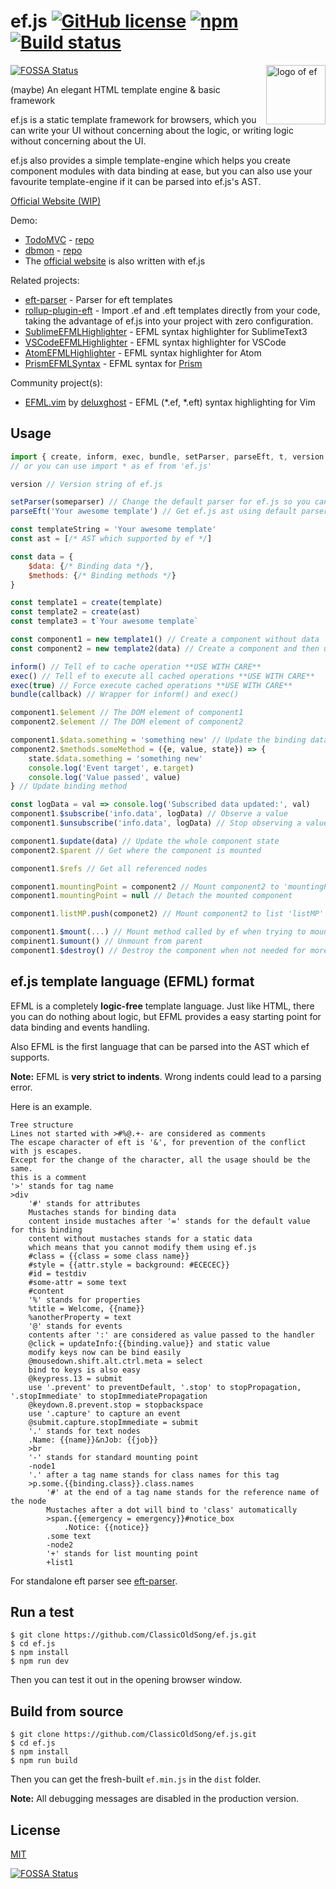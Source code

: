 # ef.js [![GitHub license](https://img.shields.io/badge/license-MIT-blue.svg?style=flat-square)](https://raw.githubusercontent.com/ClassicOldSong/ef.js/master/LICENSE) [![npm](https://img.shields.io/npm/dt/ef.js.svg?style=flat-square)](https://www.npmjs.com/package/ef.js) [![Build status](https://img.shields.io/travis/ClassicOldSong/ef.js.svg?style=flat-square)](https://travis-ci.org/ClassicOldSong/ef.js)
[![FOSSA Status](https://app.fossa.io/api/projects/git%2Bhttps%3A%2F%2Fgithub.com%2FTheNeuronProject%2Fef.js.svg?type=shield)](https://app.fossa.io/projects/git%2Bhttps%3A%2F%2Fgithub.com%2FTheNeuronProject%2Fef.js?ref=badge_shield)
<img align="right" width="95" height="95" title="logo of ef" src="https://cloud.githubusercontent.com/assets/10512422/25222027/d07b4792-25e9-11e7-9ba7-32925061c4df.png">

(maybe) An elegant HTML template engine & basic framework

ef.js is a static template framework for browsers, which you can write your UI without concerning about the logic, or writing logic without concerning about the UI.

ef.js also provides a simple template-engine which helps you create component modules with data binding at ease, but you can also use your favourite template-engine if it can be parsed into ef.js's AST.

[Official Website (WIP)](https://ef.js.org)

Demo:
+ [TodoMVC](https://classicoldsong.github.io/todomvc-efjs/) - [repo](https://github.com/ClassicOldSong/todomvc-efjs)
+ [dbmon](https://classicoldsong.github.io/js-repaint-perfs/ef/opt.html) - [repo](https://github.com/ClassicOldSong/js-repaint-perfs)
+ The [official website](https://github.com/ClassicOldSong/ef.js.org) is also written with ef.js

Related projects:
+ [eft-parser](https://github.com/ClassicOldSong/eft-parser) - Parser for eft templates
+ [rollup-plugin-eft](https://github.com/ClassicOldSong/rollup-plugin-eft) - Import .ef and .eft templates directly from your code, taking the advantage of ef.js into your project with zero configuration.
+ [SublimeEFMLHighlighter](https://github.com/ClassicOldSong/SublimeEFMLHighlighter) - EFML syntax highlighter for SublimeText3
+ [VSCodeEFMLHighlighter](https://marketplace.visualstudio.com/items?itemName=ClassicOldSong.efml) - EFML syntax highlighter for VSCode
+ [AtomEFMLHighlighter](https://atom.io/packages/efml) - EFML syntax highlighter for Atom
+ [PrismEFMLSyntax](https://github.com/ClassicOldSong/PrismEFMLSyntax) - EFML syntax for [Prism](http://prismjs.com/)

Community project(s):
+ [EFML.vim](https://github.com/deluxghost/EFML.vim) by [deluxghost](https://github.com/deluxghost) - EFML (*.ef, *.eft) syntax highlighting for Vim

## Usage
``` javascript
import { create, inform, exec, bundle, setParser, parseEft, t, version } from 'ef.js'
// or you can use import * as ef from 'ef.js'

version // Version string of ef.js

setParser(someparser) // Change the default parser for ef.js so you can use a different type of template
parseEft('Your awesome template') // Get ef.js ast using default parser

const templateString = 'Your awesome template'
const ast = [/* AST which supported by ef */]

const data = {
	$data: {/* Binding data */},
	$methods: {/* Binding methods */}
}

const template1 = create(template)
const template2 = create(ast)
const template3 = t`Your awesome template`

const component1 = new template1() // Create a component without data
const component2 = new template2(data) // Create a component and then updates it's data

inform() // Tell ef to cache operation **USE WITH CARE**
exec() // Tell ef to execute all cached operations **USE WITH CARE**
exec(true) // Force execute cached operations **USE WITH CARE**
bundle(callback) // Wrapper for inform() and exec()

component1.$element // The DOM element of component1
component2.$element // The DOM element of component2

component1.$data.something = 'something new' // Update the binding data 'something'
component2.$methods.someMethod = ({e, value, state}) => {
	state.$data.something = 'something new'
	console.log('Event target', e.target)
	console.log('Value passed', value)
} // Update binding method

const logData = val => console.log('Subscribed data updated:', val)
component1.$subscribe('info.data', logData) // Observe a value
component1.$unsubscribe('info.data', logData) // Stop observing a value

component1.$update(data) // Update the whole component state
component2.$parent // Get where the component is mounted

component1.$refs // Get all referenced nodes

component1.mountingPoint = component2 // Mount component2 to 'mountingPoint' on component1
component1.mountingPoint = null // Detach the mounted component

component1.listMP.push(componet2) // Mount component2 to list 'listMP' mounting point on component1

component1.$mount(...) // Mount method called by ef when trying to mount
compinent1.$umount() // Unmount from parent
component1.$destroy() // Destroy the component when not needed for more memory

```

## ef.js template language (EFML) format
EFML is a completely **logic-free** template language. Just like HTML, there you can do nothing about logic, but EFML provides a easy starting point for data binding and events handling.

Also EFML is the first language that can be parsed into the AST which ef supports.

**Note:** EFML is **very strict to indents**. Wrong indents could lead to a parsing error.

Here is an example.

```
Tree structure
Lines not started with >#%@.+- are considered as comments
The escape character of eft is '&', for prevention of the conflict with js escapes.
Except for the change of the character, all the usage should be the same.
this is a comment
'>' stands for tag name
>div
	'#' stands for attributes
	Mustaches stands for binding data
	content inside mustaches after '=' stands for the default value for this binding
	content without mustaches stands for a static data
	which means that you cannot modify them using ef.js
	#class = {{class = some class name}}
	#style = {{attr.style = background: #ECECEC}}
	#id = testdiv
	#some-attr = some text
	#content
	'%' stands for properties
	%title = Welcome, {{name}}
	%anotherProperty = text
	'@' stands for events
	contents after ':' are considered as value passed to the handler
	@click = updateInfo:{{binding.value}} and static value
	modify keys now can be bind easily
	@mousedown.shift.alt.ctrl.meta = select
	bind to keys is also easy
	@keypress.13 = submit
	use '.prevent' to preventDefault, '.stop' to stopPropagation, '.stopImmediate' to stopImmediatePropagation
	@keydown.8.prevent.stop = stopbackspace
	use '.capture' to capture an event
	@submit.capture.stopImmediate = submit
	'.' stands for text nodes
	.Name: {{name}}&nJob: {{job}}
	>br
	'-' stands for standard mounting point
	-node1
	'.' after a tag name stands for class names for this tag
	>p.some.{{binding.class}}.class.names
		'#' at the end of a tag name stands for the reference name of the node
		Mustaches after a dot will bind to 'class' automatically
		>span.{{emergency = emergency}}#notice_box
			.Notice: {{notice}}
		.some text
		-node2
		'+' stands for list mounting point
		+list1
```

For standalone eft parser see [eft-parser](https://github.com/ClassicOldSong/eft-parser).

## Run a test
```
$ git clone https://github.com/ClassicOldSong/ef.js.git
$ cd ef.js
$ npm install
$ npm run dev
```
Then you can test it out in the opening browser window.

## Build from source
```
$ git clone https://github.com/ClassicOldSong/ef.js.git
$ cd ef.js
$ npm install
$ npm run build
```
Then you can get the fresh-built `ef.min.js` in the `dist` folder.

**Note:** All debugging messages are disabled in the production version.

## License
[MIT](http://cos.mit-license.org/)


[![FOSSA Status](https://app.fossa.io/api/projects/git%2Bhttps%3A%2F%2Fgithub.com%2FTheNeuronProject%2Fef.js.svg?type=large)](https://app.fossa.io/projects/git%2Bhttps%3A%2F%2Fgithub.com%2FTheNeuronProject%2Fef.js?ref=badge_large)